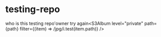# testing-repo
who is this
testing repo'owner
try again<S3Album
    level="private"
    path={path}
    filter={(item) => /jpg/i.test(item.path)}
/>